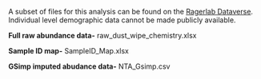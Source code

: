 A subset of files for this analysis can be found on the [Ragerlab Dataverse](). Individual level demographic data cannot be made publicly available. 

**Full raw abundance data-** raw_dust_wipe_chemistry.xlsx

**Sample ID map-** SampleID_Map.xlsx

**GSimp imputed abudance data-** NTA_Gsimp.csv 

